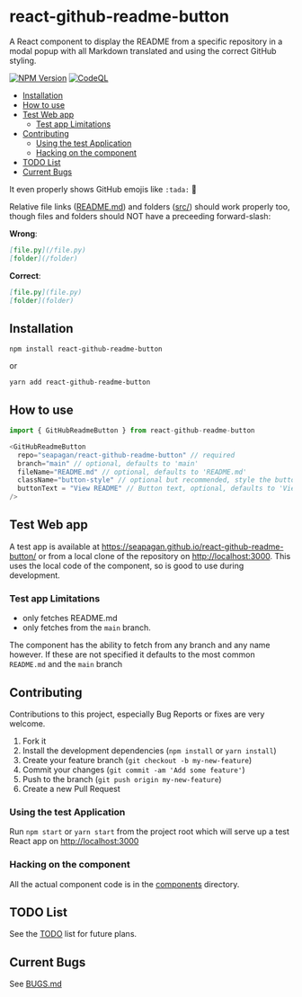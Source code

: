 # react-github-readme-button <!-- omit in toc -->

A React component to display the README from a specific repository in a modal
popup with all Markdown translated and using the correct GitHub styling.

[![NPM Version](https://shields.io/npm/v/react-github-readme-button)](https://www.npmjs.com/package/react-github-readme-button)
[![CodeQL](https://github.com/seapagan/react-github-readme-button/actions/workflows/codeql.yml/badge.svg)](https://github.com/seapagan/react-github-readme-button/actions/workflows/codeql.yml)

- [Installation](#installation)
- [How to use](#how-to-use)
- [Test Web app](#test-web-app)
  - [Test app Limitations](#test-app-limitations)
- [Contributing](#contributing)
  - [Using the test Application](#using-the-test-application)
  - [Hacking on the component](#hacking-on-the-component)
- [TODO List](#todo-list)
- [Current Bugs](#current-bugs)

It even properly shows GitHub emojis like `:tada:` :tada:

Relative file links ([README.md](README.md)) and folders ([src/](src)) should
work properly too, though files and folders should NOT have a preceeding
forward-slash:

**Wrong**:

```markdown
[file.py](/file.py)
[folder](/folder)
```

**Correct**:

```markdown
[file.py](file.py)
[folder](folder)
```

## Installation

```console
npm install react-github-readme-button
```

or

```console
yarn add react-github-readme-button
```

## How to use

```javascript
import { GitHubReadmeButton } from react-github-readme-button

<GitHubReadmeButton
  repo="seapagan/react-github-readme-button" // required
  branch="main" // optional, defaults to 'main'
  fileName="README.md" // optional, defaults to 'README.md'
  className="button-style" // optional but recommended, style the button
  buttonText = "View README" // Button text, optional, defaults to 'View README'
/>
```

## Test Web app

A test app is available at
<https://seapagan.github.io/react-github-readme-button/> or from a local clone
of the repository on <http://localhost:3000>. This uses the  local code of the
component, so is good to use during development.

### Test app Limitations

- only fetches README.md
- only fetches from the `main` branch.

The component has the ability to fetch from any branch and any name however. If
these are not specified it defaults to the most common `README.md` and the
`main` branch

## Contributing

Contributions to this project, especially Bug Reports or fixes are very welcome.

1. Fork it
2. Install the development dependencies (`npm install` or `yarn install`)
3. Create your feature branch (`git checkout -b my-new-feature`)
4. Commit your changes (`git commit -am 'Add some feature'`)
5. Push to the branch (`git push origin my-new-feature`)
6. Create a new Pull Request

### Using the test Application

Run `npm start` or `yarn start` from the project root which will serve up a test
React app on <http://localhost:3000>

### Hacking on the component

All the actual component code is in the [components](src/components/) directory.

## TODO List

See the [TODO](TODO.md) list for future plans.

## Current Bugs

See [BUGS.md](BUGS.md)
